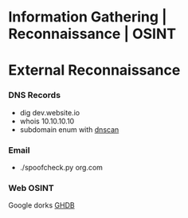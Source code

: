 # Information Gathering | Reconnaissance | OSINT
# External Reconnaissance
### DNS Records
- dig dev.website.io
- whois 10.10.10.10
- subdomain enum with [dnscan](https://github.com/rbsec/dnscan)

### Email
- ./spoofcheck.py org.com

### Web OSINT
Google dorks [GHDB](https://www.exploit-db.com/google-hacking-database)
